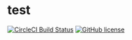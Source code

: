 # test

[![CircleCI Build Status](https://app.circleci.com/gh/ProblemSolver2/test.svg?style=shield)](https://app.circleci.com/gh/ProblemSolver2/test?branch=circleci-project-setup)
[![GitHub license](https://img.shields.io/badge/license-MIT-blue.svg)](https://raw.githubusercontent.com/circleci/circleci-docs/master/LICENSE)


